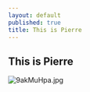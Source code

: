 ```yaml
---
layout: default
published: true
title: This is Pierre
---
```


## This is Pierre

![9akMuHpa.jpg]({{site.baseurl}}/media/9akMuHpa.jpg)
